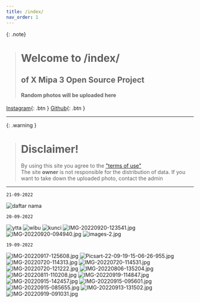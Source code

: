 ```yaml
---
title: /index/
nav_order: 1
---
```


{: .note}
> # Welcome to /index/
> ## of X Mipa 3 Open Source Project
> #### Random photos will be uploaded here

[Instagram](https://instagram.com/xmipa3_masaba?igshid=YmMyMTA2M2Y=){: .btn } [Github](https://github.com/unofficialmipa3/unofficialmipa3.github.io/){: .btn }

___

{: .warning }
> # Disclaimer!
> By using this site you agree to the ["terms of use"](termofuse.md) <br>
> The site **owner** is not responsible for the distribution of data. If you want to take down the uploaded photo, contact the admin

___

```21-09-2022```

![daftar nama](https://i.postimg.cc/tC1NFjjx/IMG-20220921-073414.jpg)

```20-09-2022```

![ytta](https://i.ibb.co/68SrmD6/IMG-20220920-143235.jpg)
![wibu](https://i.postimg.cc/sgnxmhk8/Picsart-22-09-20-13-52-19-449.jpg)
![kunci](https://i.ibb.co/0f4bwHv/Picsart-22-09-20-14-03-31-691.png)
![IMG-20220920-123541.jpg](https://i.postimg.cc/Qdkyq4G8/IMG-20220920-123541.jpg)
![IMG-20220920-094940.jpg](https://i.postimg.cc/bvdv7Ncd/IMG-20220920-094940.jpg)
![images-2.jpg](https://i.postimg.cc/ncnYc0g7/images-2.jpg)

```19-09-2022```

![IMG-20220917-125608.jpg](https://i.postimg.cc/DzKdQ9q0/IMG-20220917-125608.jpg)
![Picsart-22-09-19-15-06-26-955.jpg](https://i.postimg.cc/5ydZkWXr/Picsart-22-09-19-15-06-26-955.jpg)
![IMG-20220720-114313.jpg](https://i.postimg.cc/2yt6c4GX/IMG-20220720-114313.jpg)
![IMG-20220720-114531.jpg](https://i.postimg.cc/xjpc12Qy/IMG-20220720-114531.jpg)
![IMG-20220720-121222.jpg](https://i.postimg.cc/NfyLyzfh/IMG-20220720-121222.jpg)
![IMG-20220806-135204.jpg](https://i.postimg.cc/vB6Sxyjg/IMG-20220806-135204.jpg)
![IMG-20220811-110208.jpg](https://i.postimg.cc/fWFvdYKF/IMG-20220811-110208.jpg)
![IMG-20220919-114847.jpg](https://i.postimg.cc/C5vXC5c7/IMG-20220919-114847.jpg)
![IMG-20220915-142457.jpg](https://i.postimg.cc/kXc3Yt8s/IMG-20220915-142457.jpg)
![IMG-20220915-095601.jpg](https://i.postimg.cc/90P5hDkW/IMG-20220915-095601.jpg)
![IMG-20220915-085655.jpg](https://i.postimg.cc/YCztjdwV/IMG-20220915-085655.jpg)
![IMG-20220913-131502.jpg](https://i.postimg.cc/13Q99Lbw/IMG-20220913-131502.jpg)
![IMG-20220919-091031.jpg](https://i.postimg.cc/tgdpZ2Qw/IMG-20220919-091031.jpg)
